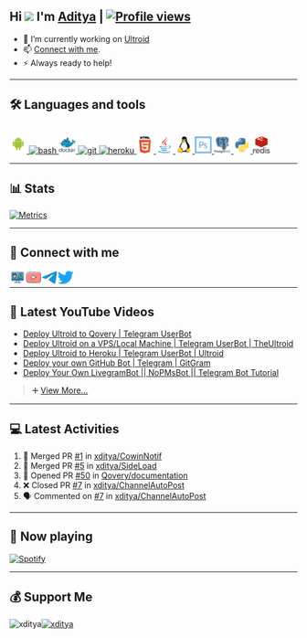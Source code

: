 ## Hi <img src="https://raw.githubusercontent.com/MartinHeinz/MartinHeinz/master/wave.gif" width="25px"> I'm [Aditya](https://xditya.me) | [![Profile views](https://komarev.com/ghpvc/?username=xditya&label=Profile%20views)](https://github.com/xditya)
   
- 💫 I’m currently working on [Ultroid](https://github.com/TeamUltroid)
- 📫 [Connect with me](#-connect-with-me).
- ⚡ Always ready to help!
---

## 🛠️ Languages and tools
</br>
<a href="https://developer.android.com" class="padded" target="_blank"> <img src="https://raw.githubusercontent.com/devicons/devicon/master/icons/android/android-original-wordmark.svg" alt="android" width="30" height="30"/> </a> 
<a href="https://www.gnu.org/software/bash/" class="padded" target="_blank"> <img src="https://www.vectorlogo.zone/logos/gnu_bash/gnu_bash-icon.svg" alt="bash" width="30" height="30"/> </a> 
<a href="https://www.docker.com/" class="padded" target="_blank"> <img src="https://raw.githubusercontent.com/devicons/devicon/master/icons/docker/docker-original-wordmark.svg" alt="docker" width="30" height="30"/> </a> 
<a href="https://git-scm.com/" class="padded" target="_blank"> <img src="https://www.vectorlogo.zone/logos/git-scm/git-scm-icon.svg" alt="git" width="30" height="30"/> </a> 
<a href="https://heroku.com" class="padded" target="_blank"> <img src="https://www.vectorlogo.zone/logos/heroku/heroku-icon.svg" alt="heroku" width="30" height="30"/> </a> 
<a href="https://www.w3.org/html/" class="padded" target="_blank"> <img src="https://raw.githubusercontent.com/devicons/devicon/master/icons/html5/html5-original-wordmark.svg" alt="html5" width="30" height="30"/> </a> 
<a href="https://www.java.com" class="padded" target="_blank"> <img src="https://raw.githubusercontent.com/devicons/devicon/master/icons/java/java-original.svg" alt="java" width="30" height="30"/> </a> 
<a href="https://www.linux.org/" class="padded" target="_blank"> <img src="https://raw.githubusercontent.com/devicons/devicon/master/icons/linux/linux-original.svg" alt="linux" width="30" height="30"/> </a> 
<a href="https://www.photoshop.com/en" class="padded" target="_blank"> <img src="https://raw.githubusercontent.com/devicons/devicon/master/icons/photoshop/photoshop-line.svg" alt="photoshop" width="30" height="30"/> </a> 
<a href="https://www.postgresql.org" class="padded" target="_blank"> <img src="https://raw.githubusercontent.com/devicons/devicon/master/icons/postgresql/postgresql-original-wordmark.svg" alt="postgresql" width="30" height="30"/> </a> 
<a href="https://www.python.org" class="padded" target="_blank"> <img src="https://raw.githubusercontent.com/devicons/devicon/master/icons/python/python-original.svg" alt="python" width="30" height="30"/> </a> 
<a href="https://redis.io" class="padded" target="_blank"> <img src="https://raw.githubusercontent.com/devicons/devicon/master/icons/redis/redis-original-wordmark.svg" alt="redis" width="30" height="30"/> </a>

---
## 📊 Stats

[![Metrics](https://metrics.lecoq.io/xditya?template=classic&base.header=0&base.metadata=0&isocalendar=1&languages=1&people=1&isocalendar.duration=half-year&languages.limit=8&languages.sections=most-used&languages.colors=github&languages.threshold=0%25&languages.indepth=false&languages.recent.load=300&languages.recent.days=14&people.limit=24&people.size=28&people.types=followers%2C%20following&people.identicons=false&people.shuffle=false&config.timezone=Asia%2FCalcutta)](https://xditya.me)

---
## 🔗 Connect with me

<!-- png icons from https://iconscout.com/ -->
<a href="https://xditya.me" class="padded"><img align="left" alt="https://xditya.me" width="28px" src="./res/website.png" /></a> 
<a href="https://youtube.com/xditya" class="padded"><img align="left" alt="xditya" width="28px" src="./res/youtube.png" /></a> 
<a href="https://telegram.dog/xditya" class="padded"><img align="left" alt="xditya" width="28px" src="./res/telegram.png" /></a> 
<a href="https://twitter.com/its_xditya" class="padded"><img align="left" alt="xditya" width="28px" src="./res/twitter.png" /></a> 
</br>

---
## 🎥 Latest YouTube Videos

<!-- YouTube:START -->
- [Deploy Ultroid to Qovery | Telegram UserBot](https://www.youtube.com/watch?v=ryMptDTwVEg)
- [Deploy Ultroid on a VPS/Local Machine | Telegram UserBot | TheUltroid](https://www.youtube.com/watch?v=QfdZiQEWmSo)
- [Deploy Ultroid to Heroku | Telegram UserBot | Ultroid](https://www.youtube.com/watch?v=9wF7k9qA0Q4)
- [Deploy your own GitHub Bot | Telegram | GitGram](https://www.youtube.com/watch?v=mp3oTG8DC58)
- [Deploy Your Own LivegramBot || NoPMsBot || Telegram Bot Tutorial](https://www.youtube.com/watch?v=scFG1Vg_pEo)
<!-- YouTube:END -->
> ➕ [View More...](https://youtube.com/xditya)

---
## 💻 Latest Activities

<!--START_SECTION:activity-->
1. 🎉 Merged PR [#1](https://github.com/xditya/CowinNotif/pull/1) in [xditya/CowinNotif](https://github.com/xditya/CowinNotif)
2. 🎉 Merged PR [#5](https://github.com/xditya/SideLoad/pull/5) in [xditya/SideLoad](https://github.com/xditya/SideLoad)
3. 💪 Opened PR [#50](https://github.com/Qovery/documentation/pull/50) in [Qovery/documentation](https://github.com/Qovery/documentation)
4. ❌ Closed PR [#7](https://github.com/xditya/ChannelAutoPost/pull/7) in [xditya/ChannelAutoPost](https://github.com/xditya/ChannelAutoPost)
5. 🗣 Commented on [#7](https://github.com/xditya/ChannelAutoPost/issues/7) in [xditya/ChannelAutoPost](https://github.com/xditya/ChannelAutoPost)
<!--END_SECTION:activity-->

---

## 🎵 Now playing

[![Spotify](https://spotify-readme-3s61yj059-xditya.vercel.app/api/spotify)](https://open.spotify.com/user/on84l0syf9y9m2m84unz4h8uq)

---

## 💰 Support Me

<a href="https://ko-fi.com/xditya" class="padded"><img height="30" style="border:0px;height:30px;" align="left" alt="xditya" src="https://az743702.vo.msecnd.net/cdn/kofi3.png?v=0" /></a>
<a href="https://www.paypal.me/xditya7" class="padded"><img height="30" style="border:0px;height:30px;" align="centre" alt="xditya" src="https://cdn.rawgit.com/twolfson/paypal-github-button/1.0.0/dist/button.svg" /></a>
